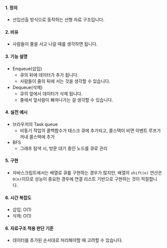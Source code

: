 #### 1. 정의
- 선입선출 방식으로 동작하는 선형 자료 구조입니다.

#### 2. 비유
- 사람들이 줄을 서고 나갈 때를 생각하면 됩니다.

#### 3. 기능 설명
- Enqueue(삽입)
	- 큐의 뒤에 데이터가 추가 됩니다.
	- 사람들이 줄의 뒤에 서는 것을 생각할 수 있습니다.
- Dequeue(삭제)
	- 큐의 앞에서 데이터가 삭제 됩니다.
	- 줄에서 앞사람이 빠져나가는 걸 생각할 수 있습니다.

#### 4. 실전 예시
- 브라우저의 Task queue
	- 비동기 작업의 콜백함수가 태스크 큐에 추가되고, 콜스택이 비면 이벤트 루프가 꺼내 콜스택에 추가
- BFS
	- 그래프 탐색 시, 방문 대기 중인 노드를 큐로 관리

#### 5. 구현
- 자바스크립트에서는 배열로 큐를 구현하는 경우가 많지만, 배열의 `shift(n)` 연산은 `O(n)`이므로 성능이 중요한 경우에 연결 리스트 기반으로 구현하는 것이 적절합니다.

#### 6. 시간 복잡도
- 삽입: O(1)
- 삭제: O(1)

#### 6. 자료구조 적용 판단 기준
- 데이터를 추가된 순서대로 처리해야할 때 고려할 수 있습니다.